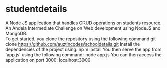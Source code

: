 # studentdetails
A Node JS application that handles CRUD operations on students resource.
An Andela Intermediate Challenge on Web development using NodeJS and MongoDB.  
To get started, you clone the repository using the following command  git clone https://github.com/auztincodes/schooldetails.git 
Install the dependencies of the project using:  npm install You then serve the app from 'app.js' using the following command:  node app.js You can then access the application on port 3000:  localhost:3000
